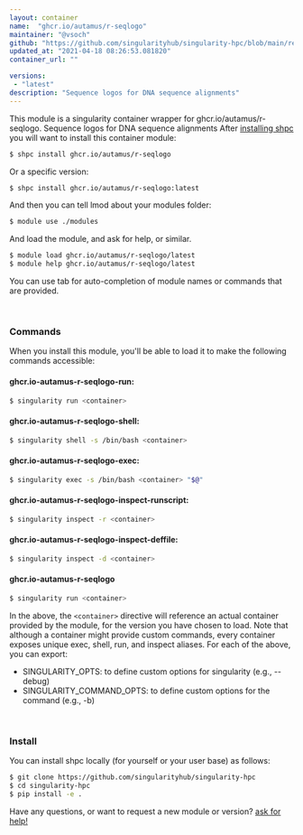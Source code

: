 ```yaml
---
layout: container
name:  "ghcr.io/autamus/r-seqlogo"
maintainer: "@vsoch"
github: "https://github.com/singularityhub/singularity-hpc/blob/main/registry/ghcr.io/autamus/r-seqlogo/container.yaml"
updated_at: "2021-04-18 08:26:53.081820"
container_url: ""

versions:
 - "latest"
description: "Sequence logos for DNA sequence alignments"
---
```


This module is a singularity container wrapper for ghcr.io/autamus/r-seqlogo.
Sequence logos for DNA sequence alignments
After [installing shpc](#install) you will want to install this container module:

```bash
$ shpc install ghcr.io/autamus/r-seqlogo
```

Or a specific version:

```bash
$ shpc install ghcr.io/autamus/r-seqlogo:latest
```

And then you can tell lmod about your modules folder:

```bash
$ module use ./modules
```

And load the module, and ask for help, or similar.

```bash
$ module load ghcr.io/autamus/r-seqlogo/latest
$ module help ghcr.io/autamus/r-seqlogo/latest
```

You can use tab for auto-completion of module names or commands that are provided.

<br>

### Commands

When you install this module, you'll be able to load it to make the following commands accessible:

#### ghcr.io-autamus-r-seqlogo-run:

```bash
$ singularity run <container>
```

#### ghcr.io-autamus-r-seqlogo-shell:

```bash
$ singularity shell -s /bin/bash <container>
```

#### ghcr.io-autamus-r-seqlogo-exec:

```bash
$ singularity exec -s /bin/bash <container> "$@"
```

#### ghcr.io-autamus-r-seqlogo-inspect-runscript:

```bash
$ singularity inspect -r <container>
```

#### ghcr.io-autamus-r-seqlogo-inspect-deffile:

```bash
$ singularity inspect -d <container>
```



#### ghcr.io-autamus-r-seqlogo

```bash
$ singularity run <container>
```


In the above, the `<container>` directive will reference an actual container provided
by the module, for the version you have chosen to load. Note that although a container
might provide custom commands, every container exposes unique exec, shell, run, and
inspect aliases. For each of the above, you can export:

 - SINGULARITY_OPTS: to define custom options for singularity (e.g., --debug)
 - SINGULARITY_COMMAND_OPTS: to define custom options for the command (e.g., -b)

<br>
  
### Install

You can install shpc locally (for yourself or your user base) as follows:

```bash
$ git clone https://github.com/singularityhub/singularity-hpc
$ cd singularity-hpc
$ pip install -e .
```

Have any questions, or want to request a new module or version? [ask for help!](https://github.com/singularityhub/singularity-hpc/issues)